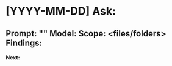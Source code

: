 # [YYYY-MM-DD] Ask: <topic>
**Prompt:** "<original prompt>"
**Model:** <model>
**Scope:** <files/folders>
**Findings:**
- 
**Next:** 